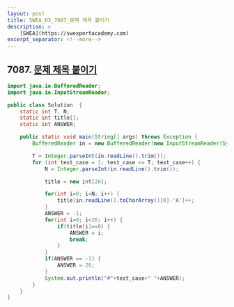 ```yaml
---
layout: post
title: SWEA_D3_7087_문제 제목 붙이기
description: >
    [SWEA](https://swexpertacademy.com)
excerpt_separator: <!--more-->
---
```


<!--more-->

## 7087. [문제 제목 붙이기](https://swexpertacademy.com/main/code/problem/problemDetail.do?contestProbId=AWkIdD46A5EDFAXC&categoryId=AWkIdD46A5EDFAXC&categoryType=CODE)

~~~ java
import java.io.BufferedReader;
import java.io.InputStreamReader;

public class Solution  {
	static int T, N;
	static int title[];
	static int ANSWER;

	public static void main(String[] args) throws Exception {
		BufferedReader in = new BufferedReader(new InputStreamReader(System.in));

		T = Integer.parseInt(in.readLine().trim());
		for (int test_case = 1; test_case <= T; test_case++) {
			N = Integer.parseInt(in.readLine().trim());

			title = new int[26];

			for(int i=0; i<N; i++) {
				title[in.readLine().toCharArray()[0]-'A']++;
			}
			ANSWER = -1;
			for(int i=0; i<26; i++) {
				if(title[i]==0) {
					ANSWER = i;
					break;
				}
			}
			if(ANSWER == -1) {
				ANSWER = 26;
			}
			System.out.println("#"+test_case+" "+ANSWER);
		}
	}
}

~~~
